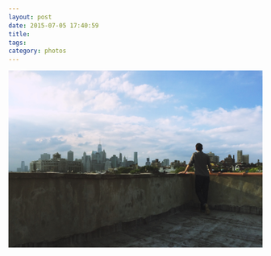 ```yaml
---
layout: post
date: 2015-07-05 17:40:59
title: 
tags:
category: photos
---
```


![title](/assets/photoblog/clay-roof.jpg)